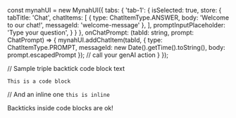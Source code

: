 const mynahUI = new MynahUI({
    tabs: {
        'tab-1': {
            isSelected: true,
            store: {
                tabTitle: 'Chat',
                chatItems: [
                    {
                        type: ChatItemType.ANSWER,
                        body: 'Welcome to our chat!',
                        messageId: 'welcome-message'
                    },
                ],
                promptInputPlaceholder: 'Type your question',
            }
        }
    },
    onChatPrompt: (tabId: string, prompt: ChatPrompt) => {
        mynahUI.addChatItem(tabId, {
            type: ChatItemType.PROMPT,
            messageId: new Date().getTime().toString(),
            body: prompt.escapedPrompt
        });
        // call your genAI action
    }
});

// Sample triple backtick code block text
```
This is a code block
```

// And an inline one
`this is inline`

Backticks inside code blocks are ok!
